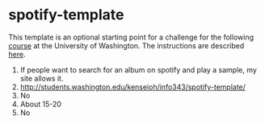 # spotify-template
This template is an optional starting point for a challenge for the following [course](http://faculty.washington.edu/mikefree/info343/) at the University of Washington.  The instructions are described [here](http://faculty.washington.edu/mikefree/info343/#/challenges/spotify).
1. If people want to search for an album on spotify and play a sample, my site allows it.
2. http://students.washington.edu/kenseioh/info343/spotify-template/
3. No
4. About 15-20
5. No